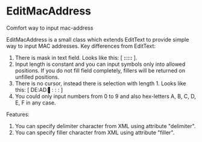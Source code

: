 EditMacAddress
==============

Comfort way to input mac-address

EditMacAddress is a small class which extends EditText to provide simple way to input MAC addresses.
Key differences from EditText:
1. There is mask in text field. Looks like this: [ __:__:__:__:__:__ ].
2. Input length is constant and you can input symbols only into allowed positions.
   If you do not fill field completely, fillers will be returned on unfilled positions.
3. There is no cursor, instead there is selection with length 1.
   Looks like this: [ DE:AD:▌:  :  :   ]
4. You could only input numbers from 0 to 9 and also hex-letters A, B, C, D, E, F in any case.

Features:
1. You can specify delimiter character from XML using attribute "delimiter".
2. You can specify filler character from XML using attribute "filler".

